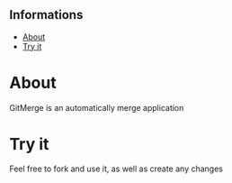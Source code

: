 # 


## Informations
* [About](#about)
* [Try it](#tryit)

# About

GitMerge is an automatically merge application

# Try it

Feel free to fork and use it, as well as create any changes
